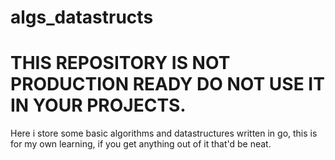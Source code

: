 # algs_datastructs

# THIS REPOSITORY IS NOT PRODUCTION READY DO NOT USE IT IN YOUR PROJECTS.

Here i store some basic algorithms and datastructures written in go, this is for my own learning, if you get anything out of it that'd be neat. 
